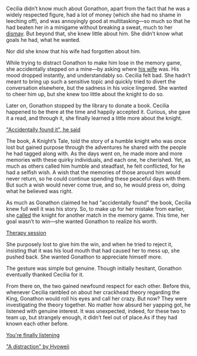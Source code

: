 <!-- title: Green and Orange -->

Cecilia didn’t know much about Gonathon, apart from the fact that he was a widely respected figure, had a lot of money (which she had no shame in leeching off), and was annoyingly good at multitasking—so much so that he had beaten her in a minigame without breaking a sweat, much to her [dismay](https://www.youtube.com/live/iAYrdIlfVf0?feature=shared\&t=5502). But beyond that, she knew little about him. She didn’t know what goals he had, what he wanted.

Nor did she know that his wife had forgotten about him.

While trying to distract Gonathon to make him lose in the memory game, she accidentally stepped on a mine—by asking where [his wife](https://www.youtube.com/live/iAYrdIlfVf0?feature=shared\&t=6080) was. His mood dropped instantly, and understandably so. Cecilia felt bad. She hadn’t meant to bring up such a sensitive topic and quickly tried to divert the conversation elsewhere, but the sadness in his voice lingered. She wanted to cheer him up, but she knew too little about the knight to do so.

Later on, Gonathon stopped by the library to donate a book. Cecilia happened to be there at the time and happily accepted it. Curious, she gave it a read, and through it, she finally learned a little more about the knight.

["Accidentally found it", he said](#embed:https://www.youtube.com/live/iAYrdIlfVf0?feature=shared\&t=6827)

The book, A Knight’s Tale, told the story of a humble knight who was once lost but gained purpose through the adventures he shared with the people he had tagged along with. As the days went on, he made more and more memories with these quirky individuals, and each one, he cherished. Yet, as much as others called him humble and steadfast, he felt conflicted, for he had a selfish wish. A wish that the memories of those around him would never return, so he could continue spending these peaceful days with them. But such a wish would never come true, and so, he would press on, doing what he believed was right.

As much as Gonathon claimed he had "accidentally found" the book, Cecilia knew full well it was his story. So, to make up for her mistake from earlier, she [called](https://www.youtube.com/live/iAYrdIlfVf0?feature=shared\&t=9566) the knight for another match in the memory game. This time, her goal wasn’t to win—she wanted Gonathon to realize his worth.

[Therapy session](#embed:https://www.youtube.com/live/iAYrdIlfVf0?feature=shared\&t=10047)

She purposely lost to give him the win, and when he tried to reject it, insisting that it was his loud mouth that had caused her to mess up, she pushed back. She wanted Gonathon to appreciate himself more.

The gesture was simple but genuine. Though initially hesitant, Gonathon eventually thanked Cecilia for it.

From there on, the two gained newfound respect for each other. Before this, whenever Cecilia rambled on about her crackhead theory regarding the King, Gonathon would roll his eyes and call her crazy. But now? They were investigating the theory together. No matter how absurd her yapping got, he listened with genuine interest. It was unexpected, indeed, for these two to team up, but strangely enough, it didn’t feel out of place.As if they had known each other before.


[You're finally listening](#embed:https://www.youtube.com/live/iAYrdIlfVf0?feature=shared\&t=10359)

["A distraction" by Hyoweii](https://x.com/weiiyxn/status/1832436596261724166)
